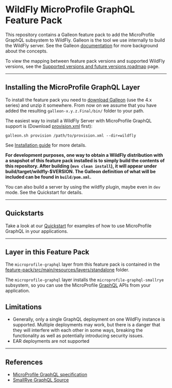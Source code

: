 # WildFly MicroProfile GraphQL Feature Pack

This repository contains a Galleon feature pack to add the MicroProfile GraphQL subsystem to WildFly.
Galleon is the tool we use internally to build the WildFly server. See the Galleon 
[documentation](https://docs.wildfly.org/galleon/) for more background about the concepts.

To view the mapping between feature pack versions and supported WildFly
versions, see the [Supported versions and future versions
roadmap](https://github.com/wildfly-extras/wildfly-graphql-feature-pack/wiki/Supported-versions-and-future-versions-roadmap)
page.

---------------------

## Installing the MicroProfile GraphQL Layer

To install the feature pack you need to [download Galleon](https://github.com/wildfly/galleon/releases) (use the 4.x series)
and unzip it somewhere. From now on we assume that you have added the resulting `galleon-x.y.z.Final/bin/` folder
to your path. 

The easiest way to install a WildFly Server with MicroProfile GraphQL support is 
(Download [provision.xml](provision.xml) first): 
```
galleon.sh provision /path/to/provision.xml --dir=wildfly
```                               

See [Installation guide](https://github.com/wildfly-extras/wildfly-graphql-feature-pack/wiki/Installation-guide) for more details.

**For development purposes, one way to obtain a WildFly distribution with a snapshot of this feature pack installed is to simply build the contents of this repository.
After building (`mvn clean install`), it will appear under build/target/wildfly-$VERSION. The Galleon definition of what will be included can be found in `build/pom.xml`.**

You can also build a server by using the wildfly plugin, maybe even in `dev` mode. See the Quickstart for details.

-------------

## Quickstarts
Take a look at our [Quickstart](quickstart/) for examples of how to use MicroProfile GraphQL in your applications.

-----------

## Layer in this Feature Pack 

The `microprofile-graphql` layer from this feature pack is contained in the 
[feature-pack/src/main/resources/layers/standalone](feature-pack/src/main/resources/layers/standalone)
folder.

The `microprofile-graphql` layer installs the `microprofile-graphql-smallrye` subsystem, so you can use
the MicroProfile [GraphQL](https://github.com/eclipse/microprofile-graphql) APIs 
from your application.

## Limitations

- Generally, only a single GraphQL deployment on one WildFly instance is
  supported. Multiple deployments may work, but there is a danger that they
  will interfere with each other in some ways, breaking the functionality as
  well as potentially introducing security issues.
- EAR deployments are not supported

----
## References
* [MicroProfile GraphQL specification](https://github.com/eclipse/microprofile-graphql/releases)
* [SmallRye GraphQL Source](https://github.com/smallrye/smallrye-graphql)  
